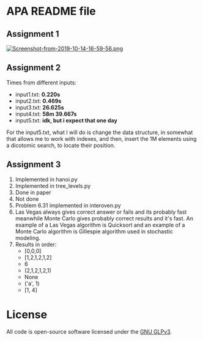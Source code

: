 APA README file
======================

## Assignment 1

[![Screenshot-from-2019-10-14-16-59-56.png](https://i.postimg.cc/JhcvdYD3/Screenshot-from-2019-10-14-16-59-56.png)](https://postimg.cc/R3hgWRTq)

## Assignment 2

Times from different inputs:

- input1.txt: __0.220s__
- input2.txt: __0.469s__
- input3.txt: __26.625s__
- input4.txt: __58m 39.667s__
- input5.txt: __idk, but i expect that one day__


For the input5.txt, what I will do is change the data structure, in somewhat that allows me to work with indexes, and then, insert the 1M elements using a dicotomic search, to locate their position.

## Assignment 3

1. Implemented in hanoi.py
2. Implemented in tree_levels.py
3. Done in paper
4. Not done
5. Problem 6.31 implemented in interoven.py
6. Las Vegas always gives correct answer or fails and its probably fast meanwhile Monte Carlo gives probably correct results and it's fast. An example of a Las Vegas algorithm is Quicksort and an example of a Monte Carlo algorithm is Gillespie algorithm used in stochastic modeling.
7. Results in order:
    - [0,0,0]
    - [1,2,1,2,1,2]
    - 6
    - (2,1,2,1,2,1)
    - None
    - ('a', 1)
    - [1, 4]

License
=======

All code is open-source software licensed under the [GNU GLPv3](https://opensource.org/licenses/GPL-3.0).
